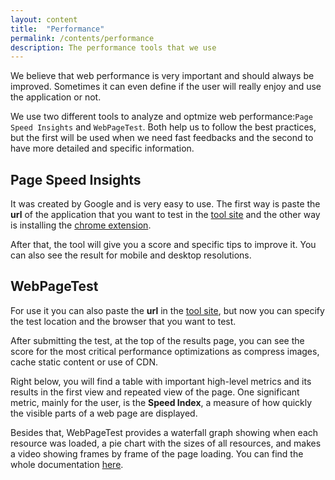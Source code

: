 ```yaml
---
layout: content
title:  "Performance"
permalink: /contents/performance
description: The performance tools that we use
---
```


We believe that web performance is very important and should always be improved.
Sometimes it can even define if the user will really enjoy and use the application or not.

We use two different tools to analyze and optmize web performance:`Page Speed Insights` and `WebPageTest`.
Both help us to follow the best practices, but the first will be used when we need fast feedbacks
and the second to have more detailed and specific information.

## Page Speed Insights

It was created by Google and is very easy to use.
The first way is paste the **url** of the application that you want to test in the [tool site](https://developers.google.com/speed/pagespeed/insights/)
and the other way is installing the [chrome extension](https://chrome.google.com/webstore/detail/pagespeed-insights-with-p/lanlbpjbalfkflkhegagflkgcfklnbnh).

After that, the tool will give you a score and specific tips to improve it.
You can also see the result for mobile and desktop resolutions.

## WebPageTest

For use it you can also paste the **url** in the [tool site](https://www.webpagetest.org/),
but now you can specify the test location and the browser that you want to test.

After submitting the test, at the top of the results page,
you can see the score for the most critical performance optimizations as compress images, cache static content
or use of CDN.

Right below, you will find a table with important high-level metrics and its results in the first view and repeated view of the page.
One significant metric, mainly for the user, is the **Speed Index**, a measure of how quickly the visible parts of a web page are displayed.

Besides that, WebPageTest provides a waterfall graph showing when each resource was loaded,
a pie chart with the sizes of all resources,
and makes a video showing frames by frame of the page loading.
You can find the whole documentation [here](https://sites.google.com/a/webpagetest.org/docs/).
